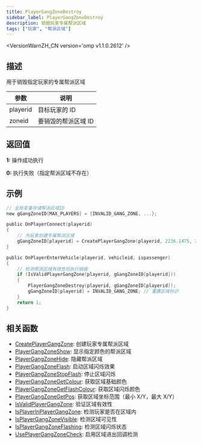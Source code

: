 ```yaml
---
title: PlayerGangZoneDestroy
sidebar_label: PlayerGangZoneDestroy
description: 销毁玩家专属帮派区域
tags: ["玩家", "帮派区域"]
---
```


<VersionWarnZH_CN version='omp v1.1.0.2612' />

## 描述

用于销毁指定玩家的专属帮派区域

| 参数     | 说明                |
| -------- | ------------------- |
| playerid | 目标玩家的 ID       |
| zoneid   | 要销毁的帮派区域 ID |

## 返回值

**1:** 操作成功执行

**0:** 执行失败（指定帮派区域不存在）

## 示例

```c
// 全局变量存储帮派区域ID
new gGangZoneID[MAX_PLAYERS] = {INVALID_GANG_ZONE, ...};

public OnPlayerConnect(playerid)
{
    // 为玩家创建专属帮派区域
    gGangZoneID[playerid] = CreatePlayerGangZone(playerid, 2236.1475, 2424.7266, 2319.1636, 2502.4348);
}

public OnPlayerEnterVehicle(playerid, vehicleid, ispassenger)
{
    // 检测帮派区域有效性后执行销毁
    if (IsValidPlayerGangZone(playerid, gGangZoneID[playerid]))
    {
        PlayerGangZoneDestroy(playerid, gGangZoneID[playerid]);
        gGangZoneID[playerid] = INVALID_GANG_ZONE; // 重置区域标识
    }
    return 1;
}
```

## 相关函数

- [CreatePlayerGangZone](CreatePlayerGangZone): 创建玩家专属帮派区域
- [PlayerGangZoneShow](PlayerGangZoneShow): 显示指定颜色的帮派区域
- [PlayerGangZoneHide](PlayerGangZoneHide): 隐藏帮派区域
- [PlayerGangZoneFlash](PlayerGangZoneFlash): 启动区域闪烁效果
- [PlayerGangZoneStopFlash](PlayerGangZoneStopFlash): 停止区域闪烁
- [PlayerGangZoneGetColour](PlayerGangZoneGetColour): 获取区域基础颜色
- [PlayerGangZoneGetFlashColour](PlayerGangZoneGetFlashColour): 获取区域闪烁颜色
- [PlayerGangZoneGetPos](PlayerGangZoneGetPos): 获取区域坐标范围（最小 X/Y，最大 X/Y）
- [IsValidPlayerGangZone](IsValidPlayerGangZone): 验证区域有效性
- [IsPlayerInPlayerGangZone](IsPlayerInPlayerGangZone): 检测玩家是否在区域内
- [IsPlayerGangZoneVisible](IsPlayerGangZoneVisible): 检测区域可见性
- [IsPlayerGangZoneFlashing](IsPlayerGangZoneFlashing): 检测区域闪烁状态
- [UsePlayerGangZoneCheck](UsePlayerGangZoneCheck): 启用区域进出回调检测
